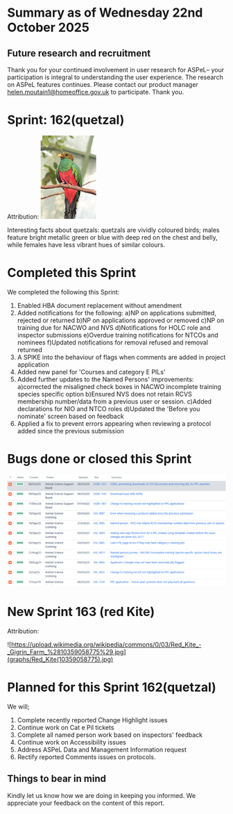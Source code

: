 # Summary as of Wednesday 22nd October 2025



## Future research and recruitment 

Thank you for your continued involvement in user research for ASPeL– your participation is integral to understanding the user experience. The research on ASPeL features continues. Please contact our product manager helen.moutain1@homeoffice.gov.uk to participate. Thank you.  
 
# Sprint: 162(quetzal)









Attribution:
![Flickr user chdwckvnstrsslhm . Photo uploaded to commons by user ltshears, CC BY 2.0 <https://creativecommons.org/licenses/by/2.0>, via Wikimedia Commons](graphs/Quetzal.jpg)











Interesting facts about quetzals: quetzals are vividly coloured birds; males feature bright metallic green or blue with deep red on the chest and belly, while females have less vibrant hues of similar colours.

# Completed this Sprint
We completed the following this Sprint:
1) Enabled HBA document replacement without amendment
2) Added notifications for the following:
   a)NP on applications submitted, rejected or returned
   b)NP on applications approved or removed
   c)NP on training due for NACWO and NVS
   d)Notifications for HOLC role and inspector submissions
   e)Overdue training notifications for NTCOs and nominees
   f)Updated notifications for removal refused and removal returned
3) A SPIKE into the behaviour of flags when comments are added in project application
4) Added new panel for 'Courses and category E PILs'
5) Added further updates to the Named Persons' improvements:
   a)corrected the misaligned check boxes in NACWO incomplete training species specific option
   b)Ensured NVS does not retain RCVS membership number/data from a previous user or session.
   c)Added declarations for NIO and NTCO roles
   d)Updated the 'Before you nominate' screen based on feedback
7) Applied a fix to prevent errors appearing when reviewing a protocol added since the previous submission




 

# Bugs done or closed this Sprint
![bugs fixed 22102025](graphs/Bugs22102025.png)





 














# New Sprint 163 (red Kite)











Attribution:

![https://upload.wikimedia.org/wikipedia/commons/0/03/Red_Kite_-_Gigrin_Farm_%2810359058775%29.jpg](graphs/Red_Kite(10359058775).jpg)














# Planned for this Sprint 162(quetzal)
We will;

1) Complete recently reported Change Highlight issues
2) Continue work on Cat e Pil tickets
3) Complete all named person work based on inspectors' feedback
5) Continue work on Accessibility issues
6) Address ASPeL Data and Management Information request
7) Rectify reported Comments issues on protocols.

  
   
   

   

## Things to bear in mind
Kindly let us know how we are doing in keeping you informed. We appreciate your feedback on the content of this report. 







